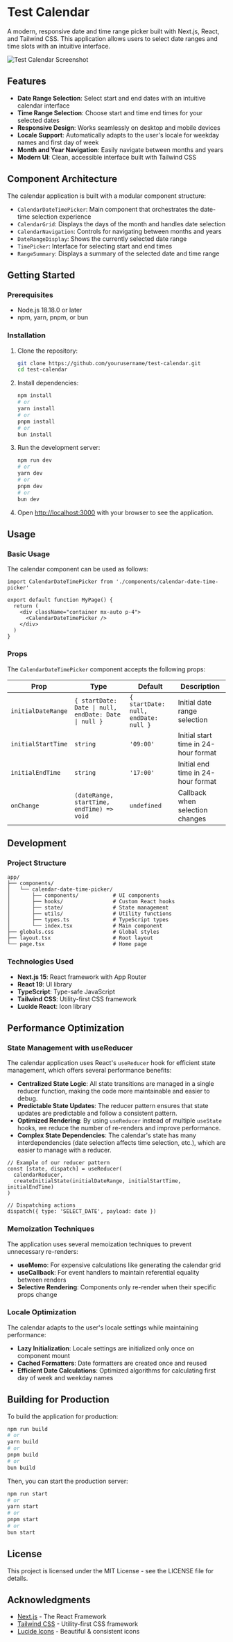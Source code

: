 # Test Calendar

A modern, responsive date and time range picker built with Next.js, React, and Tailwind CSS. This application allows users to select date ranges and time slots with an intuitive interface.

![Test Calendar Screenshot](/public/Screenshot.jpeg)

## Features

- **Date Range Selection**: Select start and end dates with an intuitive calendar interface
- **Time Range Selection**: Choose start and time end times for your selected dates
- **Responsive Design**: Works seamlessly on desktop and mobile devices
- **Locale Support**: Automatically adapts to the user's locale for weekday names and first day of week
- **Month and Year Navigation**: Easily navigate between months and years
- **Modern UI**: Clean, accessible interface built with Tailwind CSS

## Component Architecture

The calendar application is built with a modular component structure:

- `CalendarDateTimePicker`: Main component that orchestrates the date-time selection experience
- `CalendarGrid`: Displays the days of the month and handles date selection
- `CalendarNavigation`: Controls for navigating between months and years
- `DateRangeDisplay`: Shows the currently selected date range
- `TimePicker`: Interface for selecting start and end times
- `RangeSummary`: Displays a summary of the selected date and time range

## Getting Started

### Prerequisites

- Node.js 18.18.0 or later
- npm, yarn, pnpm, or bun

### Installation

1. Clone the repository:

   ```bash
   git clone https://github.com/yourusername/test-calendar.git
   cd test-calendar
   ```

2. Install dependencies:

   ```bash
   npm install
   # or
   yarn install
   # or
   pnpm install
   # or
   bun install
   ```

3. Run the development server:

   ```bash
   npm run dev
   # or
   yarn dev
   # or
   pnpm dev
   # or
   bun dev
   ```

4. Open [http://localhost:3000](http://localhost:3000) with your browser to see the application.

## Usage

### Basic Usage

The calendar component can be used as follows:

```tsx
import CalendarDateTimePicker from './components/calendar-date-time-picker'

export default function MyPage() {
  return (
    <div className="container mx-auto p-4">
      <CalendarDateTimePicker />
    </div>
  )
}
```

### Props

The `CalendarDateTimePicker` component accepts the following props:

| Prop               | Type                                                 | Default                              | Description                          |
| ------------------ | ---------------------------------------------------- | ------------------------------------ | ------------------------------------ |
| `initialDateRange` | `{ startDate: Date \| null, endDate: Date \| null }` | `{ startDate: null, endDate: null }` | Initial date range selection         |
| `initialStartTime` | `string`                                             | `'09:00'`                            | Initial start time in 24-hour format |
| `initialEndTime`   | `string`                                             | `'17:00'`                            | Initial end time in 24-hour format   |
| `onChange`         | `(dateRange, startTime, endTime) => void`            | `undefined`                          | Callback when selection changes      |

## Development

### Project Structure

```
app/
├── components/
│   └── calendar-date-time-picker/
│       ├── components/           # UI components
│       ├── hooks/                # Custom React hooks
│       ├── state/                # State management
│       ├── utils/                # Utility functions
│       ├── types.ts              # TypeScript types
│       └── index.tsx             # Main component
├── globals.css                   # Global styles
├── layout.tsx                    # Root layout
└── page.tsx                      # Home page
```

### Technologies Used

- **Next.js 15**: React framework with App Router
- **React 19**: UI library
- **TypeScript**: Type-safe JavaScript
- **Tailwind CSS**: Utility-first CSS framework
- **Lucide React**: Icon library

## Performance Optimization

### State Management with useReducer

The calendar application uses React's `useReducer` hook for efficient state management, which offers several performance benefits:

- **Centralized State Logic**: All state transitions are managed in a single reducer function, making the code more maintainable and easier to debug.
- **Predictable State Updates**: The reducer pattern ensures that state updates are predictable and follow a consistent pattern.
- **Optimized Rendering**: By using `useReducer` instead of multiple `useState` hooks, we reduce the number of re-renders and improve performance.
- **Complex State Dependencies**: The calendar's state has many interdependencies (date selection affects time selection, etc.), which are easier to manage with a reducer.

```tsx
// Example of our reducer pattern
const [state, dispatch] = useReducer(
  calendarReducer,
  createInitialState(initialDateRange, initialStartTime, initialEndTime)
)

// Dispatching actions
dispatch({ type: 'SELECT_DATE', payload: date })
```

### Memoization Techniques

The application uses several memoization techniques to prevent unnecessary re-renders:

- **useMemo**: For expensive calculations like generating the calendar grid
- **useCallback**: For event handlers to maintain referential equality between renders
- **Selective Rendering**: Components only re-render when their specific props change

### Locale Optimization

The calendar adapts to the user's locale settings while maintaining performance:

- **Lazy Initialization**: Locale settings are initialized only once on component mount
- **Cached Formatters**: Date formatters are created once and reused
- **Efficient Date Calculations**: Optimized algorithms for calculating first day of week and weekday names

## Building for Production

To build the application for production:

```bash
npm run build
# or
yarn build
# or
pnpm build
# or
bun build
```

Then, you can start the production server:

```bash
npm run start
# or
yarn start
# or
pnpm start
# or
bun start
```

## License

This project is licensed under the MIT License - see the LICENSE file for details.

## Acknowledgments

- [Next.js](https://nextjs.org) - The React Framework
- [Tailwind CSS](https://tailwindcss.com) - Utility-first CSS framework
- [Lucide Icons](https://lucide.dev) - Beautiful & consistent icons
